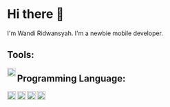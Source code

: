 # Hi there 👋
I'm Wandi Ridwansyah. I'm a newbie mobile developer.

## Tools:
<img align="left" alt="Goo's Blog" width="20px" src="https://simpleicons.vercel.app/androidstudio/" />

## Programming Language:
<img align="left" alt="Goo's Blog" width="20px" src="https://simpleicons.vercel.app/kotlin/" />
<img align="left" alt="Goo's Blog" width="20px" src="https://simpleicons.vercel.app/jetpackcompose/" />
<img align="left" alt="Goo's Blog" width="20px" src="https://simpleicons.vercel.app/dart/" />
<img align="left" alt="Goo's Blog" width="20px" src="https://simpleicons.vercel.app/flutter/" />


